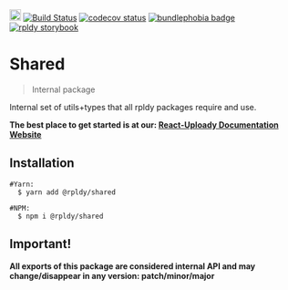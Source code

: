<a href="https://badge.fury.io/js/%40rpldy%2Fshared">
    <img src="https://badge.fury.io/js/%40rpldy%2Fshared.svg" alt="npm version" height="20"></a>
<a href="https://github.com/rpldy/react-uploady/actions/workflows/pr.yml">
        <img src="https://github.com/rpldy/react-uploady/actions/workflows/pr.yml/badge.svg" alt="Build Status"/></a>  
<a href="https://codecov.io/gh/rpldy/react-uploady">
    <img src="https://codecov.io/gh/rpldy/react-uploady/branch/master/graph/badge.svg" alt="codecov status"/></a> 
<a href="https://bundlephobia.com/result?p=@rpldy/shared">
    <img src="https://badgen.net/bundlephobia/minzip/@rpldy/shared" alt="bundlephobia badge"/></a>
<a href="https://react-uploady-storybook.netlify.com">
   <img src="https://cdn.jsdelivr.net/gh/storybookjs/brand@master/badge/badge-storybook.svg" alt="rpldy storybook"/></a> 

# Shared

> Internal package 

Internal set of utils+types that all rpldy packages require and use.

**The best place to get started is at our: [React-Uploady Documentation Website](https://react-uploady.org)**

## Installation

```shell
#Yarn:
  $ yarn add @rpldy/shared

#NPM:
  $ npm i @rpldy/shared
``` 

## Important!

**All exports of this package are considered internal API and may change/disappear in any version: patch/minor/major**
